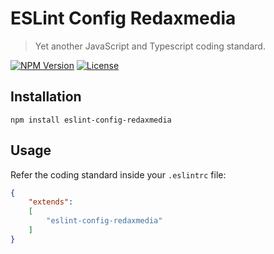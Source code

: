 ESLint Config Redaxmedia
========================

> Yet another JavaScript and Typescript coding standard.

[![NPM Version](https://img.shields.io/npm/v/eslint-config-redaxmedia.svg)](https://npmjs.com/package/eslint-config-redaxmedia)
[![License](https://img.shields.io/npm/l/eslint-config-redaxmedia.svg)](https://npmjs.com/package/eslint-config-redaxmedia)


Installation
------------

```
npm install eslint-config-redaxmedia
```


Usage
-----

Refer the coding standard inside your `.eslintrc` file:

```json
{
	"extends":
	[
		"eslint-config-redaxmedia"
	]
}
```
